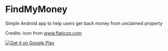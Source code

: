 # FindMyMoney
Simple Android app to help users get back money from unclaimed property

Credits: icon from www.flaticon.com

<a href='https://play.google.com/store/apps/details?id=com.knosseir.admin.findmymoney'><img alt='Get it on Google Play' src='https://play.google.com/intl/en_us/badges/images/generic/en_badge_web_generic.png'/></a>
